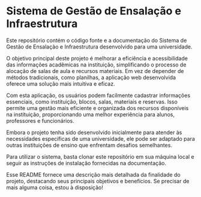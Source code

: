 <h1>Sistema de Gestão de Ensalação e Infraestrutura</h1>

Este repositório contém o código fonte e a documentação do Sistema de Gestão de Ensalação e Infraestrutura desenvolvido para uma universidade.

O objetivo principal deste projeto é melhorar a eficiência e acessibilidade das informações acadêmicas na instituição, simplificando o processo de alocação de salas de aula e recursos materiais. Em vez de depender de métodos tradicionais, como planilhas, a aplicação web desenvolvida oferece uma solução mais intuitiva e eficaz.

Com esta aplicação, os usuários podem facilmente cadastrar informações essenciais, como instituição, blocos, salas, materiais e reservas. Isso permite uma gestão mais eficiente e organizada dos recursos disponíveis na instituição, proporcionando uma melhor experiência para alunos, professores e funcionários.

Embora o projeto tenha sido desenvolvido inicialmente para atender às necessidades específicas de uma universidade, ele pode ser adaptado para outras instituições de ensino que enfrentam desafios semelhantes.

Para utilizar o sistema, basta clonar este repositório em sua máquina local e seguir as instruções de instalação fornecidas na documentação.

Esse README fornece uma descrição mais detalhada da finalidade do projeto, destacando seus principais objetivos e benefícios. Se precisar de mais alguma coisa, estou à disposição!
